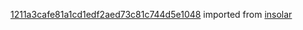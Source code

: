 [1211a3cafe81a1cd1edf2aed73c81c744d5e1048](https://github.com/insolar/insolar/commit/1211a3cafe81a1cd1edf2aed73c81c744d5e1048) imported from [insolar](https://github.com/insolar/insolar)
